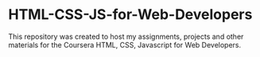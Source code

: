 # HTML-CSS-JS-for-Web-Developers
This repository was created to host my assignments, projects and other materials for the Coursera HTML, CSS, Javascript for Web Developers.
